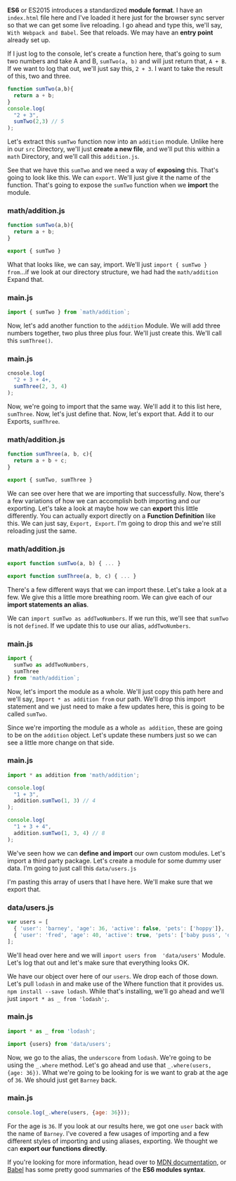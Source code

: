 **ES6** or ES2015 introduces a standardized **module format**. I have an `index.html` file here and I've loaded it here just for the browser sync server so that we can get some live reloading. I go ahead and type this, we'll say, `With Webpack and Babel`. See that reloads. We may have an **entry point** already set up.

If I just log to the console, let's create a function here, that's going to sum two numbers and take A and B, `sumTwo(a, b)` and will just return that, `A + B`. If we want to log that out, we'll just say this, `2 + 3`. I want to take the result of this, two and three.
```javascript
function sumTwo(a,b){
  return a + b;
}
console.log(
  "2 + 3",
  sumTwo(2,3) // 5
);
```
Let's extract this `sumTwo` function now into an `addition` module. Unlike here in our `src` Directory, we'll just **create a new file**, and we'll put this within a `math` Directory, and we'll call this `addition.js`.

See that we have this `sumTwo` and we need a way of **exposing** this. That's going to look like this. We can `export`. We'll just give it the name of the function. That's going to expose the `sumTwo` function when we **import** the module. 
### math/addition.js
```javascript
function sumTwo(a,b){
  return a + b;
}

export { sumTwo }
```
What that looks like, we can say, import. We'll just `import { sumTwo } from`...if we look at our directory structure, we had had the `math/addition` Expand that.
### main.js
```javascript
import { sumTwo } from `math/addition`;
```
Now, let's add another function to the `addition` Module. We will add three numbers together, two plus three plus four. We'll just create this. We'll call this `sumThree()`.
### main.js
```javascript
cnosole.log(
  "2 + 3 + 4+,
  sumThree(2, 3, 4)
);
```
Now, we're going to import that the same way. We'll add it to this list here, `sumThree`. Now, let's just define that. Now, let's export that. Add it to our Exports, `sumThree`.
### math/addition.js
```javascript
function sumThree(a, b, c){
  return a + b + c;
}

export { sumTwo, sumThree }
```
We can see over here that we are importing that successfully. Now, there's a few variations of how we can accomplish both importing and our exporting. Let's take a look at maybe how we can **export** this little differently. You can actually export directly on a **Function Definition** like this. We can just say, `Export, Export`. I'm going to drop this and we're still reloading just the same.
### math/addition.js
```javascript
export function sumTwo(a, b) { ... }

export function sumThree(a, b, c) { ... }
```
There's a few different ways that we can import these. Let's take a look at a few. We give this a little more breathing room. We can give each of our **import statements an alias**.

We can `import sumTwo as addTwoNumbers`. If we run this, we'll see that `sumTwo` is not `defined`. If we update this to use our alias, `addTwoNumbers`.
### main.js
```javascript
import {
  sumTwo as addTwoNumbers,
  sumThree
} from 'math/addition`;
```
Now, let's import the module as a whole. We'll just copy this path here and we'll say, `Import * as addition from` our path. We'll drop this import statement and we just need to make a few updates here, this is going to be called `sumTwo`.

Since we're importing the module as a whole `as addition`, these are going to be on the `addition` object. Let's update these numbers just so we can see a little more change on that side.
### main.js
```javascript
import * as addition from 'math/addition';

console.log(
  "1 + 3",
  addition.sumTwo(1, 3) // 4
);

console.log(
  "1 + 3 + 4",
  addition.sumTwo(1, 3, 4) // 8
);
```
We've seen how we can **define and import** our own custom modules. Let's import a third party package. Let's create a module for some dummy user data. I'm going to just call this `data/users.js`

I'm pasting this array of users that I have here. We'll make sure that we export that. 
### data/users.js
```javascript
var users = [
  { 'user': 'barney', 'age': 36, 'active': false, 'pets': ['hoppy']},
  { 'user': 'fred', 'age': 40, 'active': true, 'pets': ['baby puss', 'dino'] }
];
```
We'll head over here and we will `import users from  'data/users'` Module. Let's log that out and let's make sure that everything looks OK.

We have our object over here of our `users`. We drop each of those down. Let's pull `lodash` in and make use of the Where function that it provides us. `npm install --save lodash`. While that's installing, we'll go ahead and we'll just `import * as _ from 'lodash';`.
### main.js
```javascript
import * as _ from 'lodash';

import {users} from 'data/users';
```
Now, we go to the alias, the `underscore` from `lodash`. We're going to be using the `_.where` method. Let's go ahead and use that `_.where(users, {age: 36})`. What we're going to be looking for is we want to grab at the age of `36`. We should just get `Barney` back.
### main.js
```javascript
console.log(_.where(users, {age: 36}));
```
For the age is `36`. If you look at our results here, we got one `user` back with the name of `Barney`. I've covered a few usages of importing and a few different styles of importing and using aliases, exporting. We thought we can **export our functions directly**.

If you're looking for more information, head over to [MDN documentation](https://developer.mozilla.org/en-US/docs/Web/JavaScript/Reference/Statements/export), or [Babel](https://babeljs.io/docs/learn-es2015/) has some pretty good summaries of the **ES6 modules syntax**.